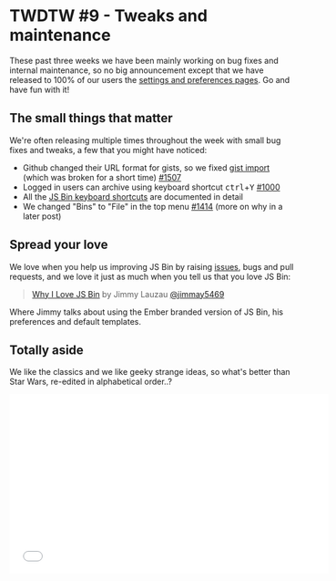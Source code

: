 # TWDTW #9 - Tweaks and maintenance

These past three weeks we have been mainly working on bug fixes and internal maintenance, so no big announcement except that we have released to 100% of our users the [settings and preferences pages](/blog/twdtw-8-svg-settings#usersettingslive). Go and have fun with it!

## The small things that matter

We're often releasing multiple times throughout the week with small bug fixes and tweaks, a few that you might have noticed:

- Github changed their URL format for gists, so we fixed [gist import](/help/import-gists) (which was broken for a short time) [#1507](https://github.com/jsbin/jsbin/pull/1507)
- Logged in users can archive using keyboard shortcut <kbd>ctrl</kbd>+<kbd>Y</kbd> [#1000](https://github.com/jsbin/jsbin/issues/1000)
- All the [JS Bin keyboard shortcuts](/help/keyboard-shortcuts) are documented in detail
- We changed "Bins" to "File" in the top menu [#1414](https://github.com/jsbin/jsbin/issues/1414) (more on why in a later post)

## Spread your love

We love when you help us improving JS Bin by raising [issues](https://github.com/jsbin/jsbin/issues), bugs and pull requests, and we love it just as much when you tell us that you love JS Bin:

> [Why I Love JS Bin](http://www.jimmylauzau.com/blog/2014/05/28/why-i-love-js-bin/) by Jimmy Lauzau [@jimmay5469](http://twitter.com/jimmay5469)

Where Jimmy talks about using the Ember branded version of JS Bin, his preferences and default templates.

## Totally aside

We like the classics and we like geeky strange ideas, so what's better than Star Wars, re-edited in alphabetical order..?

<div class="embed-container"><iframe width="560" height="315" src="//www.youtube.com/embed/5GFW-eEWXlc" frameborder="0" allowfullscreen></iframe></div>
